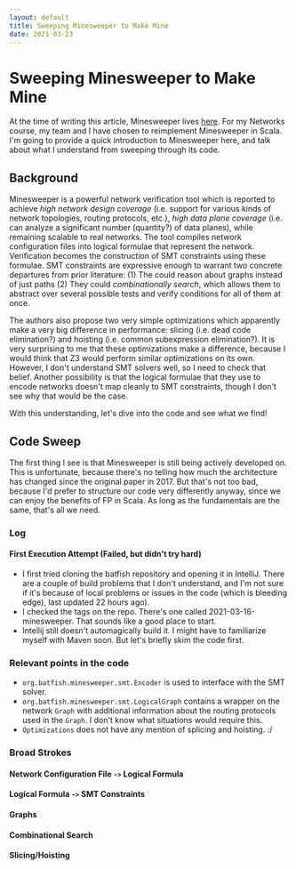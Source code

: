 ```yaml
---
layout: default
title: Sweeping Minesweeper to Make Mine
date: 2021-03-23
---
```


Sweeping Minesweeper to Make Mine
=================================

At the time of writing this article, Minesweeper lives 
[here](https://github.com/batfish/batfish/tree/master/projects/minesweeper).
For my Networks course, my team and I have chosen to reimplement Minesweeper
in Scala. I'm going to provide a quick introduction to Minesweeper here, and
talk about what I understand from sweeping through its code.

Background
----------

Minesweeper is a powerful network verification tool which is reported to 
achieve *high network design coverage* (i.e. support for various kinds of 
network topologies, routing protocols, etc.), *high data plane coverage* (i.e. 
can analyze a significant number (quantity?) of data planes), while remaining
scalable to real networks. The tool compiles network configuration files into
logical formulae that represent the network. Verification becomes the 
construction of SMT constraints using these formulae. SMT constraints are
expressive enough to warrant two concrete departures from prior literature:
(1) The could reason about graphs instead of just paths
(2) They could *combinationally search*, which allows them to abstract over 
    several possible tests and verify conditions for all of them at once.

The authors also propose two very simple optimizations which apparently make a 
very big difference in performance: slicing (i.e. dead code elimination?) and
hoisting (i.e. common subexpression elimination?). It is very surprising to me
that these optimizations make a difference, because I would think that Z3 
would perform similar optimizations on its own. However, I don't understand SMT
solvers well, so I need to check that belief. Another possibility is that the 
logical formulae that they use to encode networks doesn't map cleanly to SMT
constraints, though I don't see why that would be the case.

With this understanding, let's dive into the code and see what we find!

Code Sweep
----------

The first thing I see is that Minesweeper is still being actively developed on.
This is unfortunate, because there's no telling how much the architecture has
changed since the original paper in 2017. But that's not too bad, because I'd
prefer to structure our code very differently anyway, since we can enjoy the
benefits of FP in Scala. As long as the fundamentals are the same, that's all 
we need.

### Log
#### First Execution Attempt (Failed, but didn't try hard)

- I first tried cloning the batfish repository and opening it in IntelliJ. There
  are a couple of build problems that I don't understand, and I'm not sure if
  it's because of local problems or issues in the code (which is bleeding edge),
  last updated 22 hours ago).  
- I checked the tags on the repo. There's one called 2021-03-16-minesweeper.
  That sounds like a good place to start.
- Intellij still doesn't automagically build it. I might have to familiarize
  myself with Maven soon. But let's briefly skim the code first.

### Relevant points in the code

- `org.batfish.minesweeper.smt.Encoder` is used to interface with the SMT 
  solver.
- `org.batfish.minesweeper.smt.LogicalGraph` contains a wrapper on the network
  `Graph` with additional information about the routing protocols used in the
  `Graph`. I don't know what situations would require this.
- `Optimizations` does not have any mention of splicing and hoisting. :/


### Broad Strokes
#### Network Configuration File `->` Logical Formula

#### Logical Formula `->` SMT Constraints

#### Graphs

#### Combinational Search

#### Slicing/Hoisting
